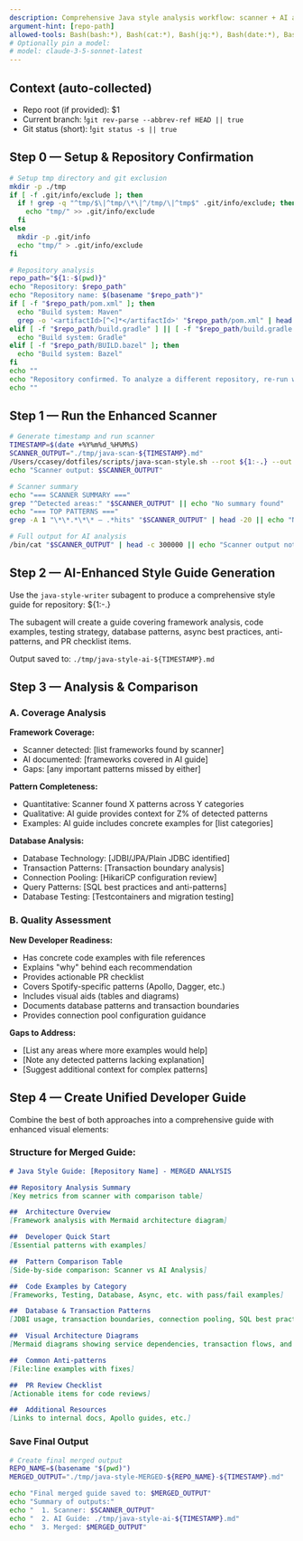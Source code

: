 ```yaml
---
description: Comprehensive Java style analysis workflow: scanner + AI analysis + comparison + examples, with timestamped output for backend developers.
argument-hint: [repo-path]
allowed-tools: Bash(bash:*), Bash(cat:*), Bash(jq:*), Bash(date:*), Bash(git status:*), Bash(git rev-parse:*), Bash(echo:*), Bash(grep:*), Bash(basename:*), Bash(mkdir:*), Write(./tmp/java-style-*)
# Optionally pin a model:
# model: claude-3-5-sonnet-latest
---
```


## Context (auto-collected)

- Repo root (if provided): $1
- Current branch: !`git rev-parse --abbrev-ref HEAD || true`
- Git status (short): !`git status -s || true`

## Step 0 — Setup & Repository Confirmation

```bash
# Setup tmp directory and git exclusion
mkdir -p ./tmp
if [ -f .git/info/exclude ]; then
  if ! grep -q "^tmp/$\|^tmp/\*\|^/tmp/\|^tmp$" .git/info/exclude; then
    echo "tmp/" >> .git/info/exclude
  fi
else
  mkdir -p .git/info
  echo "tmp/" > .git/info/exclude
fi

# Repository analysis
repo_path="${1:-$(pwd)}"
echo "Repository: $repo_path"
echo "Repository name: $(basename "$repo_path")"
if [ -f "$repo_path/pom.xml" ]; then
  echo "Build system: Maven"
  grep -o '<artifactId>[^<]*</artifactId>' "$repo_path/pom.xml" | head -1 | sed 's/<[^>]*>//g' | xargs -I {} echo "Artifact: {}"
elif [ -f "$repo_path/build.gradle" ] || [ -f "$repo_path/build.gradle.kts" ]; then
  echo "Build system: Gradle"
elif [ -f "$repo_path/BUILD.bazel" ]; then
  echo "Build system: Bazel"
fi
echo ""
echo "Repository confirmed. To analyze a different repository, re-run with: @ai/prompts/java-style-compare.md /path/to/repo"
echo ""
```

## Step 1 — Run the Enhanced Scanner

```bash
# Generate timestamp and run scanner
TIMESTAMP=$(date +%Y%m%d_%H%M%S)
SCANNER_OUTPUT="./tmp/java-scan-${TIMESTAMP}.md"
/Users/ccasey/dotfiles/scripts/java-scan-style.sh --root ${1:-.} --out "$SCANNER_OUTPUT" || true
echo "Scanner output: $SCANNER_OUTPUT"

# Scanner summary
echo "=== SCANNER SUMMARY ==="
grep "^Detected areas:" "$SCANNER_OUTPUT" || echo "No summary found"
echo "=== TOP PATTERNS ==="
grep -A 1 "\*\*.*\*\* — .*hits" "$SCANNER_OUTPUT" | head -20 || echo "No patterns found"

# Full output for AI analysis
/bin/cat "$SCANNER_OUTPUT" | head -c 300000 || echo "Scanner output not found"
```

## Step 2 — AI-Enhanced Style Guide Generation

Use the `java-style-writer` subagent to produce a comprehensive style guide for repository: ${1:-.}

The subagent will create a guide covering framework analysis, code examples, testing strategy, database patterns, async best practices, anti-patterns, and PR checklist items.

Output saved to: `./tmp/java-style-ai-${TIMESTAMP}.md`

## Step 3 — Analysis & Comparison

### A. Coverage Analysis

**Framework Coverage:**
- Scanner detected: [list frameworks found by scanner]
- AI documented: [frameworks covered in AI guide]
- Gaps: [any important patterns missed by either]

**Pattern Completeness:**
- Quantitative: Scanner found X patterns across Y categories
- Qualitative: AI guide provides context for Z% of detected patterns
- Examples: AI guide includes concrete examples for [list categories]

**Database Analysis:**
- Database Technology: [JDBI/JPA/Plain JDBC identified]
- Transaction Patterns: [Transaction boundary analysis]
- Connection Pooling: [HikariCP configuration review]
- Query Patterns: [SQL best practices and anti-patterns]
- Database Testing: [Testcontainers and migration testing]

### B. Quality Assessment

**New Developer Readiness:**
- Has concrete code examples with file references
- Explains "why" behind each recommendation
- Provides actionable PR checklist
- Covers Spotify-specific patterns (Apollo, Dagger, etc.)
- Includes visual aids (tables and diagrams)
- Documents database patterns and transaction boundaries
- Provides connection pool configuration guidance

**Gaps to Address:**
- [List any areas where more examples would help]
- [Note any detected patterns lacking explanation]
- [Suggest additional context for complex patterns]

## Step 4 — Create Unified Developer Guide

Combine the best of both approaches into a comprehensive guide with enhanced visual elements:

### Structure for Merged Guide:
```markdown
# Java Style Guide: [Repository Name] - MERGED ANALYSIS

## Repository Analysis Summary
[Key metrics from scanner with comparison table]

##  Architecture Overview
[Framework analysis with Mermaid architecture diagram]

##  Developer Quick Start
[Essential patterns with examples]

##  Pattern Comparison Table
[Side-by-side comparison: Scanner vs AI Analysis]

##  Code Examples by Category
[Frameworks, Testing, Database, Async, etc. with pass/fail examples]

##  Database & Transaction Patterns
[JDBI usage, transaction boundaries, connection pooling, SQL best practices]

##  Visual Architecture Diagrams
[Mermaid diagrams showing service dependencies, transaction flows, and connection pools]

##  Common Anti-patterns
[File:line examples with fixes]

##  PR Review Checklist
[Actionable items for code reviews]

##  Additional Resources
[Links to internal docs, Apollo guides, etc.]
```

### Save Final Output

```bash
# Create final merged output
REPO_NAME=$(basename "$(pwd)")
MERGED_OUTPUT="./tmp/java-style-MERGED-${REPO_NAME}-${TIMESTAMP}.md"

echo "Final merged guide saved to: $MERGED_OUTPUT"
echo "Summary of outputs:"
echo "  1. Scanner: $SCANNER_OUTPUT"
echo "  2. AI Guide: ./tmp/java-style-ai-${TIMESTAMP}.md"
echo "  3. Merged: $MERGED_OUTPUT"
```
